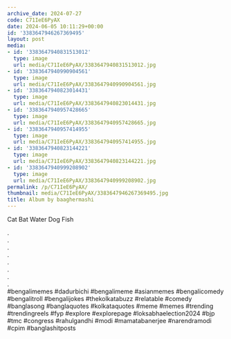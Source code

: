 ```yaml
---
archive_date: 2024-07-27
code: C71IeE6PyAX
date: 2024-06-05 10:11:29+00:00
id: '3383647946267369495'
layout: post
media:
- id: '3383647940831513012'
  type: image
  url: media/C71IeE6PyAX/3383647940831513012.jpg
- id: '3383647940990904561'
  type: image
  url: media/C71IeE6PyAX/3383647940990904561.jpg
- id: '3383647940823014431'
  type: image
  url: media/C71IeE6PyAX/3383647940823014431.jpg
- id: '3383647940957428665'
  type: image
  url: media/C71IeE6PyAX/3383647940957428665.jpg
- id: '3383647940957414955'
  type: image
  url: media/C71IeE6PyAX/3383647940957414955.jpg
- id: '3383647940823144221'
  type: image
  url: media/C71IeE6PyAX/3383647940823144221.jpg
- id: '3383647940999208902'
  type: image
  url: media/C71IeE6PyAX/3383647940999208902.jpg
permalink: /p/C71IeE6PyAX/
thumbnail: media/C71IeE6PyAX/3383647946267369495.jpg
title: Album by baaghermashi
---
```


Cat Bat Water Dog Fish   
  
.  
.  
.  
.  
.  
.  
.  
.  
 #bengalimemes #dadurbichi #bengalimeme #asianmemes #bengalicomedy #bengalitroll #bengalijokes #thekolkatabuzz #relatable #comedy #banglasong #banglaquotes #kolkataquotes #meme #memes #trending #trendingreels #fyp #explore #explorepage #loksabhaelection2024 #bjp #tmc #congress #rahulgandhi #modi #mamatabanerjee #narendramodi #cpim #banglashitposts